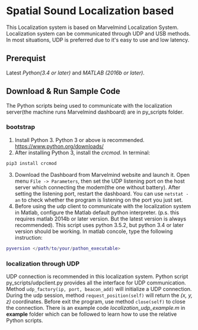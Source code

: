 # Spatial Sound Localization based

This Localization system is based on Marvelmind Localization System. Localization system can be communicated through UDP and USB methods. In most situations, UDP is preferred due to it's easy to use and low latency.

## Prerequist
Latest _Python(3.4 or later)_ and _MATLAB (2016b or later)_. 

## Download & Run Sample Code
The Python scripts being used to communicate with the localization server(the machine runs Marvelmind dashboard) are in py_scripts folder.

### bootstrap
1. Install Python 3. Python 3 or above is recommended.
https://www.python.org/downloads/
2. After installing Python 3, install the _crcmod_. In terminal:
```python
pip3 install crcmod
```
3. Download the Dashboard from Marvelmind website and launch it. Open menu `File -> Parameters`, then set the UDP listening port on the host server which connecting the modem(the one without battery). After setting the listening port, restart the dashboard. You can use `netstat -an` to check whether the program is listening on the port you just set.
4. Before using the udp client to communicate with the localization system in Matlab, configure the Matlab default python interpreter. (p.s. this requires matlab 2014b or later version. But the latest version is always recommended). This script uses python 3.5.2, but python 3.4 or later version should be working. In matlab concole, type the following instruction: 
```matlab
pyversion </path/to/your/pathon_executable>
```

### localization through UDP
UDP connection is recommended in this localization system. Python script py_scripts/udpclient.py provides all the interface for UDP communication. Method `udp_factory(ip, port, beacon_add)` will initialize a UDP connection. During the udp session, method `request_position(self)` will return the _(x, y, z)_ coordinates. Before exit the program, use method `close(self)` to close the connection. There is an example code _localization_udp_example.m_ in **example** folder which can be followed to learn how to use the relative Python scripts.  
